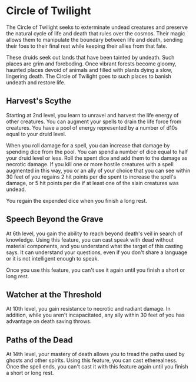 # Circle of Twilight
The Circle of Twilight seeks to exterminate undead creatures and preserve the natural cycle of life and death that rules over the cosmos. Their magic allows them to manipulate the boundary between life and death, sending their foes to their final rest while keeping their allies from that fate.

These druids seek out lands that have been tainted by undeath. Such places are grim and foreboding. Once vibrant forests become gloomy, haunted places devoid of animals and filled with plants dying a slow, lingering death. The Circle of Twilight goes to such places to banish undeath and restore life.

## Harvest's Scythe
Starting at 2nd level, you learn to unravel and harvest the life energy of other creatures. You can augment your spells to drain the life force from creatures. You have a pool of energy represented by a number of d10s equal to your druid level.

When you roll damage for a spell, you can increase that damage by spending dice from the pool. You can spend a number of dice equal to half your druid level or less. Roll the spent dice and add them to the damage as necrotic damage. If you kill one or more hostile creatures with a spell augmented in this way, you or an ally of your choice that you can see within 30 feet of you regains 2 hit points per die spent to increase the spell's damage, or 5 hit points per die if at least one of the slain creatures was undead.

You regain the expended dice when you finish a long rest.

## Speech Beyond the Grave
At 6th level, you gain the ability to reach beyond death's veil in search of knowledge. Using this feature, you can cast speak with dead without material components, and you understand what the target of this casting says. It can understand your questions, even if you don't share a language or it is not intelligent enough to speak.

Once you use this feature, you can't use it again until you finish a short or long rest.

## Watcher at the Threshold
At 10th level, you gain resistance to necrotic and radiant damage. In addition, while you aren't incapacitated, any ally within 30 feet of you has advantage on death saving throws.

## Paths of the Dead
At 14th level, your mastery of death allows you to tread the paths used by ghosts and other spirits. Using this feature, you can cast etherealness. Once the spell ends, you can't cast it with this feature again until you finish a short or long rest.